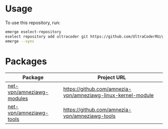 # Usage

To use this repository, run:
```bash
emerge eselect-repository
eselect repository add ultracoder git https://github.com/UltraCoderRU/gentoo-overlay.git
emerge --sync
```

# Packages
| Package | Project URL
| --- | --- |
| [net-vpn/amneziawg-modules](https://github.com/UltraCoderRU/gentoo-overlay/tree/master/net-vpn/amneziawg-modules) | https://github.com/amnezia-vpn/amneziawg-linux-kernel-module
| [net-vpn/amneziawg-tools](https://github.com/UltraCoderRU/gentoo-overlay/tree/master/net-vpn/amneziawg-tools) | https://github.com/amnezia-vpn/amneziawg-tools

